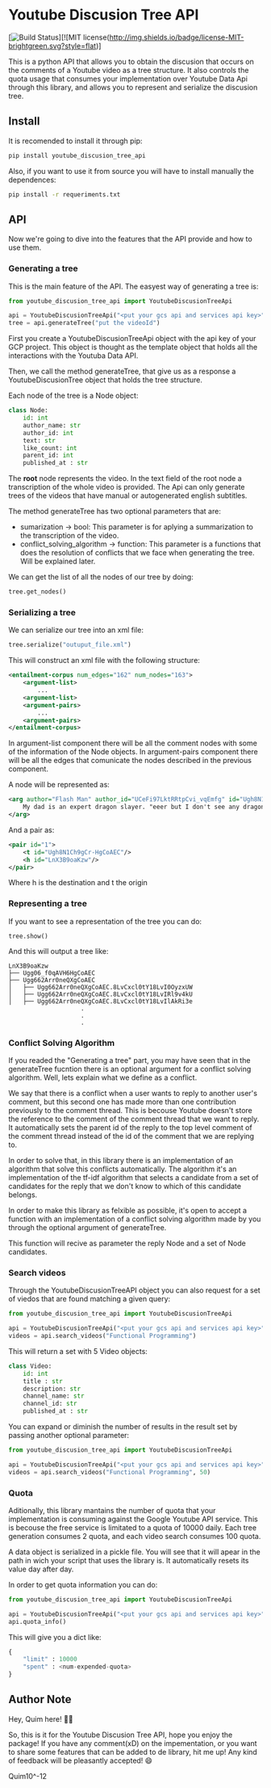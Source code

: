 # Youtube Discusion Tree API 

[![Build Status](https://travis-ci.com/quimpm/youtube_discussion_tree.svg?branch=main)][![MIT license(http://img.shields.io/badge/license-MIT-brightgreen.svg?style=flat)]

This is a python API that allows you to obtain the discusion 
that occurs on the comments of a Youtube video as a tree structure.
It also controls the quota usage that consumes your implementation over
Youtube Data Api through this library, and allows you to represent and 
serialize the discusion tree.

## Install

It is recomended to install it through pip:

```bash
pip install youtube_discusion_tree_api
```

Also, if you want to use it from source you will have to install manually the dependences:

```bash
pip install -r requeriments.txt
```

## API

Now we're going to dive into the features that the API provide and how to use them.

### Generating a tree

This is the main feature of the API. The easyest way of generating a tree is:

```python
from youtube_discusion_tree_api import YoutubeDiscusionTreeApi

api = YoutubeDiscusionTreeApi("<put your gcs api and services api key>")
tree = api.generateTree("put the videoId")

```

First you create a YoutubeDiscusionTreeApi object with the api key of your GCP project. This object
is thought as the template object that holds all the interactions with the Youtuba Data API.

Then, we call the method generateTree, that give us as a response a YoutubeDiscusionTree object that
holds the tree structure.

Each node of the tree is a Node object:

```python
class Node:
    id: int
    author_name: str
    author_id: int
    text: str
    like_count: int
    parent_id: int
    published_at : str

```
The **root** node represents the video. In the text field of the root node a transcription of the whole video is provided. 
The Api can only generate trees of the videos that have manual or autogenerated english subtitles.

The method generateTree has two optional parameters that are:
* sumarization -> bool: This parameter is for aplying a summarization to the transcription of the video.
* conflict_solving_algorithm -> function: This parameter is a functions that does the resolution of conflicts that we face when generating the tree. Will be explained later.

We can get the list of all the nodes of our tree by doing:

```python
tree.get_nodes()
```

### Serializing a tree

We can serialize our tree into an xml file:

```python
tree.serialize("outuput_file.xml")
```

This will construct an xml file with the following structure:

```xml
<entailment-corpus num_edges="162" num_nodes="163">
    <argument-list>
        ...
    <argument-list>
    <argument-pairs>
        ...
    <argument-pairs>
</entailment-corpus>

```
In argument-list component there will be all the comment nodes with some of the information of the Node objects. 
In argument-pairs component there will be all the edges that comunicate the nodes described in the previous component.

A node will be represented as:

```xml
<arg author="Flash Man" author_id="UCeFi97LktRRtpCvi_vqEmfg" id="Ugh8N1Ch9gCr-HgCoAEC" likeCount="1145">
    My dad is an expert dragon slayer. "eeer but I don't see any dragons around... " You're welcome.
</arg>
```

And a pair as:

```xml
<pair id="1">
    <t id="Ugh8N1Ch9gCr-HgCoAEC"/>
    <h id="LnX3B9oaKzw"/>
</pair>
```
Where h is the destination and t the origin

### Representing a tree

If you want to see a representation of the tree you can do:

```
tree.show()
```
And this will output a tree like:
```
LnX3B9oaKzw
├── Ugg06_f0qAVH6HgCoAEC
├── Ugg662Arr0neQXgCoAEC
│   ├── Ugg662Arr0neQXgCoAEC.8LvCxcl0tY18LvI0OyzxUW
│   ├── Ugg662Arr0neQXgCoAEC.8LvCxcl0tY18LvIRl9v4kU
│   ├── Ugg662Arr0neQXgCoAEC.8LvCxcl0tY18LvIlAkRi3e
                    .
                    .
                    .
```

### Conflict Solving Algorithm

If you readed the "Generating a tree" part, you may have seen that in the generateTree fucntion there is an optional
argument for a conflict solving algorithm. Well, lets explain what we define as a conflict.

We say that there is a conflict when a user wants to reply to another user's comment, but this second one
has made more than one contribution previously to the comment thread. This is becouse Youtube doesn't store 
the reference to the comment of the comment thread that we want to reply. It automatically sets the parent id
of the reply to the top level comment of the comment thread instead of the id of the comment that we are replying to. 

In order to solve that, in this library there is an implementation of an algorithm that solve this conflicts automatically.
The algorithm it's an implementation of the tf-idf algorithm that selects a candidate from a set of candidates for the 
reply that we don't know to which of this candidate belongs.

In order to make this library as felxible as possible, it's open to accept a function with an implementation of a 
conflict solving  algorithm made by you through the optional argument of generateTree.

This function will recive as parameter the reply Node and a set of Node candidates.

### Search videos 

Through the YoutubeDiscusionTreeAPI object you can also request for a set of viedos that are found matching a given query:

```python
from youtube_discusion_tree_api import YoutubeDiscusionTreeApi

api = YoutubeDiscusionTreeApi("<put your gcs api and services api key>")
videos = api.search_videos("Functional Programming")

```
This will return a set with 5 Video objects:

```python
class Video:
    id: int
    title : str
    description: str
    channel_name: str
    channel_id: str
    published_at : str
```

You can expand or diminish the number of results in the result set by passing another optional parameter: 
```python
from youtube_discusion_tree_api import YoutubeDiscusionTreeApi

api = YoutubeDiscusionTreeApi("<put your gcs api and services api key>")
videos = api.search_videos("Functional Programming", 50)
```

### Quota

Aditionally, this library mantains the number of quota that your implementation is consuming against the 
Google Youtube API service. This is becouse the free service is limitated to a quota of 10000 daily. Each tree
generation consumes 2 quota, and each video search consumes 100  quota.

A data object is serialized in a pickle file. You will see that it will apear in the path in wich your script 
that uses the library is. It automatically resets its value day after day.

In order to get quota information you can do:
```python
from youtube_discusion_tree_api import YoutubeDiscusionTreeApi

api = YoutubeDiscusionTreeApi("<put your gcs api and services api key>")
api.quota_info()
```

This will give you a dict like:

```python
{
    "limit" : 10000
    "spent" : <num-expended-quota>
}
```

## Author Note

Hey, Quim here! :man_technologist:

So, this is it for the Youtube Discusion Tree API, hope you enjoy the package! If you have any comment(xD)
on the impementation, or you want to share some features that can be added to de library, hit me up!
Any kind of feedback will be pleasantly accepted! :smile:

Quim10^-12